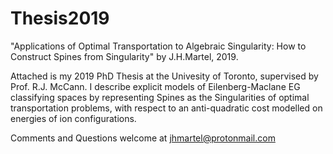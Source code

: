 # Thesis2019
"Applications of Optimal Transportation to Algebraic Singularity: How to Construct Spines from Singularity"
by J.H.Martel, 2019.

Attached is my 2019 PhD Thesis at the Univesity of Toronto, supervised by Prof. R.J. McCann. 
I describe explicit models of Eilenberg-Maclane EG classifying spaces by representing Spines as the Singularities of optimal transportation problems, with respect to an anti-quadratic cost modelled on energies of ion configurations.

Comments and Questions welcome at jhmartel@protonmail.com

